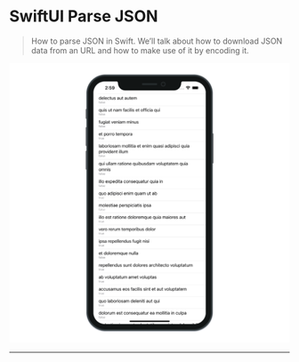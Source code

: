 # SwiftUI Parse JSON

> How to parse JSON in Swift. We’ll talk about how to download JSON data from an URL and how to make use of it by encoding it.

![SwiftUI Parse JSON 1](./SwiftUIParseJSON_1.png "SwiftUI Parse JSON 1")

---
